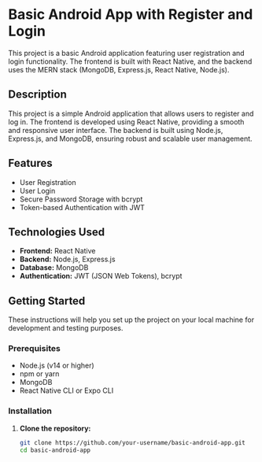 # Basic Android App with Register and Login

This project is a basic Android application featuring user registration and login functionality. The frontend is built with React Native, and the backend uses the MERN stack (MongoDB, Express.js, React Native, Node.js).

## Description

This project is a simple Android application that allows users to register and log in. The frontend is developed using React Native, providing a smooth and responsive user interface. The backend is built using Node.js, Express.js, and MongoDB, ensuring robust and scalable user management.

## Features

- User Registration
- User Login
- Secure Password Storage with bcrypt
- Token-based Authentication with JWT

## Technologies Used

- **Frontend:** React Native
- **Backend:** Node.js, Express.js
- **Database:** MongoDB
- **Authentication:** JWT (JSON Web Tokens), bcrypt

## Getting Started

These instructions will help you set up the project on your local machine for development and testing purposes.

### Prerequisites

- Node.js (v14 or higher)
- npm or yarn
- MongoDB
- React Native CLI or Expo CLI

### Installation

1. **Clone the repository:**

   ```bash
   git clone https://github.com/your-username/basic-android-app.git
   cd basic-android-app
